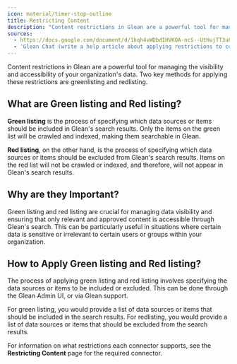 ```yaml
---
icon: material/timer-stop-outline
title: Restricting Content
description: "Content restrictions in Glean are a powerful tool for managing the visibility and accessibility of your organization's data. Two key methods for applying these restrictions are greenlisting and redlisting."
sources:
  - https://docs.google.com/document/d/1kqh4vWDbdIHVKOA-ncS--UtHujTT3u8vk4y2uHUkclU/edit
  - 'Glean Chat (write a help article about applying restrictions to content (ie: greenlisting/redlisting). No need to mention any specific connectors. This is to be used as an "about" or "overview" page for applying restrictions.)'
---
```




Content restrictions in Glean are a powerful tool for managing the visibility and accessibility of your organization's data. Two key methods for applying these restrictions are greenlisting and redlisting.

## What are Green listing and Red listing?
**Green listing** is the process of specifying which data sources or items should be included in Glean's search results. Only the items on the green list will be crawled and indexed, making them searchable in Glean.

**Red listing**, on the other hand, is the process of specifying which data sources or items should be excluded from Glean's search results. Items on the red list will not be crawled or indexed, and therefore, will not appear in Glean's search results.

## Why are they Important?
Green listing and red listing are crucial for managing data visibility and ensuring that only relevant and approved content is accessible through Glean's search. This can be particularly useful in situations where certain data is sensitive or irrelevant to certain users or groups within your organization.

## How to Apply Green listing and Red listing?
The process of applying green listing and red listing involves specifying the data sources or items to be included or excluded. This can be done through the Glean Admin UI, or via Glean support.

For green listing, you would provide a list of data sources or items that should be included in the search results. For redlisting, you would provide a list of data sources or items that should be excluded from the search results.

For information on what restrictions each connector supports, see the **Restricting Content** page for the required connector.